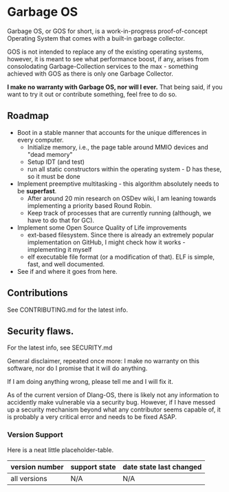 # Garbage OS
Garbage OS, or GOS for short, is a work-in-progress proof-of-concept Operating System that comes with a built-in garbage collector.

GOS is not intended to replace any of the existing operating systems, however, it is meant to see what performance boost, if any, arises from consolodating Garbage-Collection 
services to the max - something achieved with GOS as there is only one Garbage Collector. 

__**I make no warranty with Garbage OS, nor will I ever.**__
That being said, if you want to try it out or contribute something, feel free to do so.


## Roadmap
 - Boot in a stable manner that accounts for the unique differences in every computer. 
   + Initialize memory, i.e., the page table around MMIO devices and "dead memory"
   + Setup IDT (and test)
   + run all static constructors within the operating system - D has these, so it must be done
 - Implement preemptive multitasking - this algorithm absolutely needs to be **superfast**.
   + After around 20 min research on OSDev wiki, I am leaning towards implementing a priority based Round Robin.
   + Keep track of processes that are currently running (although, we have to do that for GC).
 - Implement some Open Source Quality of Life improvements
   + ext-based filesystem. Since there is already an extremely popular implementation on GitHub, I might check how it works - implementing it myself
   + elf executable file format (or a modification of that). ELF is simple, fast, and well documented.
 - See if and where it goes from here.

## Contributions
See CONTRIBUTING.md for the latest info.

## Security flaws.
For the latest info, see SECURITY.md

General disclaimer, repeated once more: I make no warranty on this software, nor do I promise that it will do anything.

If I am doing anything wrong, please tell me and I will fix it.

As of the current version of Dlang-OS, there is likely not any information to accidently make vulnerable via a security bug. However, if I have messed up a security mechanism beyond what any contributor seems capable of, it is probably a very critical error and needs to be fixed ASAP.

### Version Support

Here is a neat little placeholder-table.

| version number | support state | date state last changed |
| -------------- | ------------- | ----------------------- |
| all versions   |      N/A      |           N/A           |

